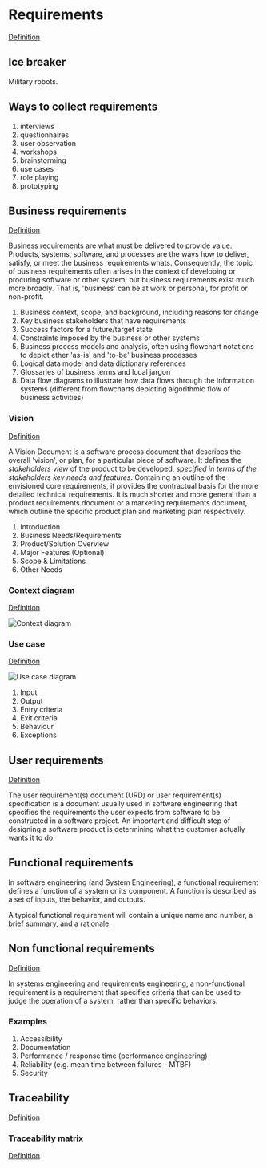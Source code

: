 # Requirements

[Definition](http://en.wikipedia.org/wiki/Requirements)

## Ice breaker

Military robots.

## Ways to collect requirements

1. interviews
2. questionnaires
3. user observation
4. workshops
5. brainstorming
6. use cases
7. role playing
8. prototyping

## Business requirements   

[Definition](http://en.wikipedia.org/wiki/Business_requirements)

Business requirements are what must be delivered to provide value. Products, systems, software, and processes are the ways how to deliver, satisfy, or meet the business requirements whats. Consequently, the topic of business requirements often arises in the context of developing or procuring software or other system; but business requirements exist much more broadly. That is, 'business' can be at work or personal, for profit or non-profit.

1. Business context, scope, and background, including reasons for change
1. Key business stakeholders that have requirements
1. Success factors for a future/target state
1. Constraints imposed by the business or other systems
1. Business process models and analysis, often using flowchart notations to depict ether 'as-is' and 'to-be' business processes
1. Logical data model and data dictionary references
1. Glossaries of business terms and local jargon
1. Data flow diagrams to illustrate how data flows through the information systems (different from flowcharts depicting algorithmic flow of business activities)


### Vision

[Definition](http://en.wikipedia.org/wiki/Vision_document)

A Vision Document is a software process document that describes the overall 'vision', or plan, for a particular piece of software. It defines the *stakeholders view* of the product to be developed, *specified in terms of the stakeholders key needs and features*. Containing an outline of the envisioned core requirements, it provides the contractual basis for the more detailed technical requirements. It is much shorter and more general than a product requirements document or a marketing requirements document, which outline the specific product plan and marketing plan respectively.

1. Introduction
1. Business Needs/Requirements
1. Product/Solution Overview
1. Major Features (Optional)
1. Scope & Limitations
1. Other Needs

### Context diagram

[Definition](http://en.wikipedia.org/wiki/Context_diagram)

![Context diagram](http://upload.wikimedia.org/wikipedia/commons/8/8e/NDE_Context_Diagram.jpg)

### Use case 

[Definition](http://en.wikipedia.org/wiki/Use_case_diagram)

![Use case diagram](http://upload.wikimedia.org/wikipedia/commons/1/1d/Use_case_restaurant_model.svg)

1. Input
1. Output
1. Entry criteria
1. Exit criteria
1. Behaviour
1. Exceptions

## User requirements

[Definition](http://en.wikipedia.org/wiki/User_requirements_document)

The user requirement(s) document (URD) or user requirement(s) specification is a document usually used in software engineering that specifies the requirements the user expects from software to be constructed in a software project.
An important and difficult step of designing a software product is determining what the customer actually wants it to do.

## Functional requirements

In software engineering (and System Engineering), a functional requirement defines a function of a system or its component. A function is described as a set of inputs, the behavior, and outputs.

A typical functional requirement will contain a unique name and number, a brief summary, and a rationale. 

## Non functional requirements 

[Definition](http://en.wikipedia.org/wiki/Non-Functional_Requirements)

In systems engineering and requirements engineering, a non-functional requirement is a requirement that specifies criteria that can be used to judge the operation of a system, rather than specific behaviors.

### Examples

1. Accessibility
1. Documentation
1. Performance / response time (performance engineering)
1. Reliability (e.g. mean time between failures - MTBF)
1. Security

## Traceability

[Definition](http://en.wikipedia.org/wiki/Requirements_Traceability)

### Traceability matrix

[Definition](http://en.wikipedia.org/wiki/Traceability_matrix)

